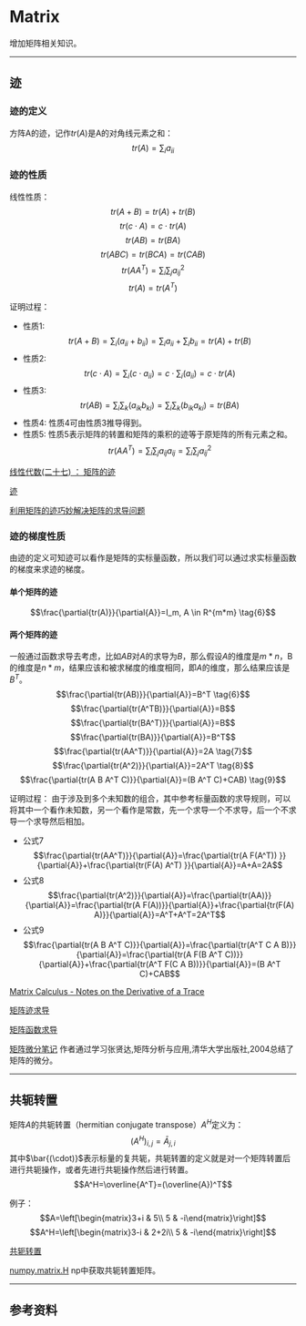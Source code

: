 # Matrix
增加矩阵相关知识。

---
## 迹

### 迹的定义
方阵A的迹，记作$tr(A)$是A的对角线元素之和：
$$tr(A)=\sum_{i}a_{ii}$$

### 迹的性质

线性性质：
$$tr(A+B)=tr(A)+tr(B) \tag{1}$$
$$tr(c \cdot A)=c \cdot tr(A) \tag{2}$$
$$tr(AB)=tr(BA) \tag{3}$$
$$tr(ABC)=tr(BCA)=tr(CAB) \tag{4}$$
$$tr(AA^T)=\sum_{i}\sum_{j}{a_{ij}^2} \tag{5}$$
$$tr(A)=tr(A^T)$$

证明过程：
- 性质1:
$$tr(A+B)=\sum_{i}(a_{ii}+b_{ii})=\sum_{i}{a_{ii}}+\sum_{i}{b_{ii}}=tr(A)+tr(B)$$
- 性质2:
$$tr(c \cdot A)=\sum_{i}(c \cdot a_{ii})=c \cdot \sum_{i}(a_{ii}) = c \cdot tr(A)$$
- 性质3:
$$tr(AB)=\sum_{i}\sum_{k}(a_{ik}b_{ki})=\sum_{i}\sum_{k}(b_{ik}a_{ki})=tr(BA)$$
- 性质4:
性质4可由性质3推导得到。
- 性质5:
性质5表示矩阵的转置和矩阵的乘积的迹等于原矩阵的所有元素之和。
$$tr(AA^T)=\sum_{i}\sum_{j}a_{ij}a_{ij}=\sum_{i}\sum_{j}a_{ij}^2$$


[线性代数(二十七) ： 矩阵的迹](https://blog.csdn.net/mathmetics/article/details/17504179)

[迹](https://zh.wikipedia.org/wiki/%E8%B7%A1)

[利用矩阵的迹巧妙解决矩阵的求导问题](https://blog.csdn.net/u012354244/article/details/46655709)

### 迹的梯度性质

由迹的定义可知迹可以看作是矩阵的实标量函数，所以我们可以通过求实标量函数的梯度来求迹的梯度。

#### 单个矩阵的迹

$$\frac{\partial{tr(A)}}{\partial{A}}=I_m, A \in R^{m*m} \tag{6}$$

#### 两个矩阵的迹
一般通过函数求导去考虑，比如$AB$对$A$的求导为$B$，那么假设$A$的维度是$m*n$，B的维度是$n*m$，结果应该和被求梯度的维度相同，即$A$的维度，那么结果应该是$B^T$。
$$\frac{\partial{tr(AB)}}{\partial{A}}=B^T \tag{6}$$
$$\frac{\partial{tr(A^TB)}}{\partial{A}}=B$$
$$\frac{\partial{tr(BA^T)}}{\partial{A}}=B$$
$$\frac{\partial{tr(BA)}}{\partial{A}}=B^T$$
$$\frac{\partial{tr(AA^T)}}{\partial{A}}=2A \tag{7}$$
$$\frac{\partial{tr(A^2)}}{\partial{A}}=2A^T \tag{8}$$
$$\frac{\partial{tr(A B A^T C)}}{\partial{A}}=(B A^T C)+CAB) \tag{9}$$

证明过程：
由于涉及到多个未知数的组合，其中参考标量函数的求导规则，可以将其中一个看作未知数，另一个看作是常数，先一个求导一个不求导，后一个不求导一个求导然后相加。
- 公式7
$$\frac{\partial{tr(AA^T)}}{\partial{A}}=\frac{\partial{tr(A F(A^T)) }}{\partial{A}}+\frac{\partial{tr(F(A) A^T) }}{\partial{A}}=A+A=2A$$
- 公式8
$$\frac{\partial{tr(A^2)}}{\partial{A}}=\frac{\partial{tr(AA)}}{\partial{A}}=\frac{\partial{tr(A F(A))}}{\partial{A}}+\frac{\partial{tr(F(A) A)}}{\partial{A}}=A^T+A^T=2A^T$$
- 公式9
$$\frac{\partial{tr(A B A^T C)}}{\partial{A}}=\frac{\partial{tr(A^T C A B)}}{\partial{A}}=\frac{\partial{tr(A F(B A^T C))}}{\partial{A}}+\frac{\partial{tr(A^T F(C A B))}}{\partial{A}}=(B A^T C)+CAB$$



[Matrix Calculus - Notes on the Derivative of a Trace](http://cal.cs.illinois.edu/~johannes/research/matrix%20calculus.pdf)

[矩阵迹求导](http://www.cnblogs.com/porco/p/4495495.html)

[矩阵函数求导](https://bruceking.site/2017/11/05/matrix-funciton-derivative/)

[矩阵微分笔记](http://cherishlc.iteye.com/blog/1765932) 作者通过学习张贤达,矩阵分析与应用,清华大学出版社,2004总结了矩阵的微分。


---
## 共轭转置

矩阵$A$的共轭转置（hermitian conjugate transpose）$A^H$定义为：
$$(A^H)_{i,j}=\bar{A}_{j,i}$$
其中$\bar{(\cdot)}$表示标量的复共轭，共轭转置的定义就是对一个矩阵转置后进行共轭操作，或者先进行共轭操作然后进行转置。
$$A^H=\overline{A^T}=(\overline{A})^T$$

例子：
$$A=\left[\begin{matrix}3+i & 5\\ 5 & -i\end{matrix}\right]$$
$$A^H=\left[\begin{matrix}3-i & 2+2i\\ 5 & -i\end{matrix}\right]$$

[共轭转置](https://zh.wikipedia.org/wiki/%E5%85%B1%E8%BD%AD%E8%BD%AC%E7%BD%AE)

[numpy.matrix.H](https://docs.scipy.org/doc/numpy-1.14.0/reference/generated/numpy.matrix.H.html) np中获取共轭转置矩阵。

---
## 参考资料
